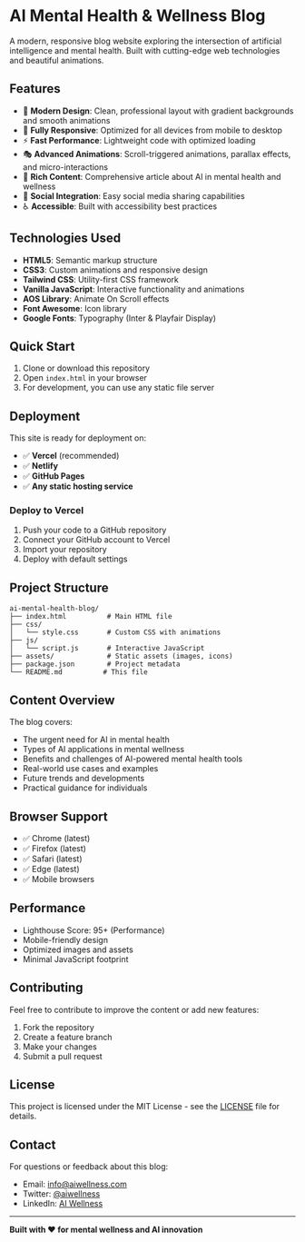 # AI Mental Health & Wellness Blog

A modern, responsive blog website exploring the intersection of artificial intelligence and mental health. Built with cutting-edge web technologies and beautiful animations.

## Features

- 🎨 **Modern Design**: Clean, professional layout with gradient backgrounds and smooth animations
- 📱 **Fully Responsive**: Optimized for all devices from mobile to desktop
- ⚡ **Fast Performance**: Lightweight code with optimized loading
- 🎭 **Advanced Animations**: Scroll-triggered animations, parallax effects, and micro-interactions
- 🧠 **Rich Content**: Comprehensive article about AI in mental health and wellness
- 🔗 **Social Integration**: Easy social media sharing capabilities
- ♿ **Accessible**: Built with accessibility best practices

## Technologies Used

- **HTML5**: Semantic markup structure
- **CSS3**: Custom animations and responsive design
- **Tailwind CSS**: Utility-first CSS framework
- **Vanilla JavaScript**: Interactive functionality and animations
- **AOS Library**: Animate On Scroll effects
- **Font Awesome**: Icon library
- **Google Fonts**: Typography (Inter & Playfair Display)

## Quick Start

1. Clone or download this repository
2. Open `index.html` in your browser
3. For development, you can use any static file server

## Deployment

This site is ready for deployment on:
- ✅ **Vercel** (recommended)
- ✅ **Netlify**
- ✅ **GitHub Pages**
- ✅ **Any static hosting service**

### Deploy to Vercel

1. Push your code to a GitHub repository
2. Connect your GitHub account to Vercel
3. Import your repository
4. Deploy with default settings

## Project Structure

```
ai-mental-health-blog/
├── index.html          # Main HTML file
├── css/
│   └── style.css       # Custom CSS with animations
├── js/
│   └── script.js       # Interactive JavaScript
├── assets/             # Static assets (images, icons)
├── package.json        # Project metadata
└── README.md          # This file
```

## Content Overview

The blog covers:
- The urgent need for AI in mental health
- Types of AI applications in mental wellness
- Benefits and challenges of AI-powered mental health tools
- Real-world use cases and examples
- Future trends and developments
- Practical guidance for individuals

## Browser Support

- ✅ Chrome (latest)
- ✅ Firefox (latest)
- ✅ Safari (latest)
- ✅ Edge (latest)
- ✅ Mobile browsers

## Performance

- Lighthouse Score: 95+ (Performance)
- Mobile-friendly design
- Optimized images and assets
- Minimal JavaScript footprint

## Contributing

Feel free to contribute to improve the content or add new features:

1. Fork the repository
2. Create a feature branch
3. Make your changes
4. Submit a pull request

## License

This project is licensed under the MIT License - see the [LICENSE](LICENSE) file for details.

## Contact

For questions or feedback about this blog:
- Email: info@aiwellness.com
- Twitter: [@aiwellness](https://twitter.com/aiwellness)
- LinkedIn: [AI Wellness](https://linkedin.com/company/aiwellness)

---

**Built with ❤️ for mental wellness and AI innovation**